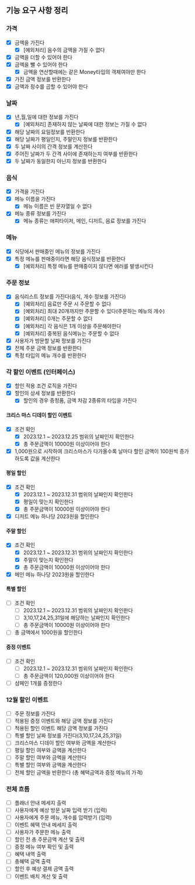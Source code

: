 ## 기능 요구 사항 정리

### 가격

- [x] 금액을 가진다
  - [x] [예외처리] 음수의 금액을 가질 수 없다
- [x] 금액을 더할 수 있어야 한다
- [x] 금액을 뺄 수 있어야 한다
  - [x] 금액을 연산할때에는 같은 Money타입의 객체여야만 한다
- [x] 가진 금액 정보를 반환한다
- [x] 금액과 정수를 곱할 수 있어야 한다

### 날짜

- [x] 년,월,일에 대한 정보를 가진다
  - [x] [예외처리] 존재하지 않는 날짜에 대한 정보는 가질 수 없다
- [x] 해당 날짜의 요일정보를 반환한다
- [x] 해당 날짜가 평일인지, 주말인지 정보를 반환한다
- [x] 두 날짜 사이의 간격 정보를 계산한다
- [x] 주어진 날짜가 두 간격 사이에 존재하는지 여부를 반환한다
- [x] 두 날짜가 동일한지 아닌지 정보를 반환한다

### 음식

- [x] 가격을 가진다
- [x] 메뉴 이름을 가진다
  - [x] 메뉴 이름은 빈 문자열일 수 없다
- [x] 메뉴 종류 정보를 가진다
  - [x] 메뉴 종류는 애피타이저, 메인, 디저트, 음료 정보를 가진다

### 메뉴

- [x] 식당에서 판매중인 메뉴의 정보를 가진다
- [x] 특정 메뉴를 판매중이라면 해당 음식정보를 반환한다
  - [x] [예외처리] 특정 메뉴를 판매중이지 않다면 에러를 발생시킨다

### 주문 정보

- [x] 음식리스트 정보를 가진다(음식, 개수 정보를 가진다)
  - [x] [예외처리] 음료만 주문 시 주문할 수 없다
  - [x] [예외처리] 최대 20개까지만 주문할 수 있다(주문하는 메뉴의 개수)
  - [x] [예외처리] 0개는 주문할 수 없다
  - [x] [예외처리] 각 음식은 1개 이상을 주문해야한다
  - [x] [예외처리] 중복된 음식메뉴는 주문할 수 없다
- [x] 사용자가 방문할 날짜 정보를 가진다
- [x] 전체 주문 금액 정보를 반환한다
- [x] 특정 타입의 메뉴 개수를 반환한다

### 각 할인 이벤트 (인터페이스)

- [x] 할인 적용 조건 로직을 가진다
- [x] 할인의 상세 정보를 반환한다
  - [x] 할인의 경우 증정품, 금액 차감 2종류의 타입을 가진다

#### 크리스 마스 디데이 할인 이벤트

- [x] 조건 확인
  - [x] 2023.12.1 ~ 2023.12.25 범위의 날짜인지 확인한다
  - [x] 총 주문금액이 10000원 이상이어야 한다
- [x] 1,000원으로 시작하여 크리스마스가 다가올수록 날마다 할인 금액이 100원씩 증가하도록 값을 계산한다

#### 평일 할인

- [x] 조건 확인
  - [x] 2023.12.1 ~ 2023.12.31 범위의 날짜인지 확인한다
  - [x] 평일이 맞는지 확인한다
  - [x] 총 주문금액이 10000원 이상이어야 한다
- [x] 디저트 메뉴 하나당 2023원을 할인한다

#### 주말 할인

- [x] 조건 확인
  - [x] 2023.12.1 ~ 2023.12.31 범위의 날짜인지 확인한다
  - [x] 주말이 맞는지 확인한다
  - [x] 총 주문금액이 10000원 이상이어야 한다
- [x] 메인 메뉴 하나당 2023원을 할인한다

#### 특별 할인

- [ ] 조건 확인
  - [ ] 2023.12.1 ~ 2023.12.31 범위의 날짜인지 확인한다
  - [ ] 3,10,17,24,25,31일에 해당하는 날짜인지 확인한다
  - [ ] 총 주문금액이 10000원 이상이어야 한다
- [ ] 총 금액에서 1000원을 할인한다

#### 증정 이벤트

- [ ] 조건 확인
  - [ ] 2023.12.1 ~ 2023.12.31 범위의 날짜인지 확인한다
  - [ ] 총 주문금액이 120,000원 이상이어야 한다
- [ ] 샴페인 1개를 증정한다

### 12월 할인 이벤트

- [ ] 주문 정보를 가진다
- [ ] 적용된 증정 이벤트와 해당 금액 정보를 가진다
- [ ] 적용된 할인 이벤트 해당 금액 정보를 가진다
- [ ] 특별 할인 날짜 정보를 가진다(3,10,17,24,25,31일)
- [ ] 크리스마스 디데이 할인 여부와 금액을 계산한다
- [ ] 평일 할인 여부와 금액을 계산한다
- [ ] 주말 할인 여부와 금액을 계산한다
- [ ] 특별 할인 여부와 금액을 계산한다
- [ ] 전체 할인 금액을 반환한다 (총 혜택금액과 증정 메뉴의 가격)

### 전체 흐름

- [ ] 플래너 안내 메세지 출력
- [ ] 사용자에게 예상 방문 날짜 입력 받기 (입력)
- [ ] 사용자에게 주문 메뉴, 개수를 입력받기 (입력)
- [ ] 이벤트 혜택 안내 메세지 출력
- [ ] 사용자가 주문한 메뉴 출력
- [ ] 할인 전 총 주문금액 계산 및 출력
- [ ] 증정 메뉴 여부 확인 및 출력
- [ ] 혜택 내역 출력
- [ ] 총혜택 금액 출력
- [ ] 할인 후 예상 결제 금액 출력
- [ ] 이벤트 배치 계산 및 출력
